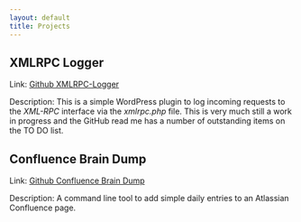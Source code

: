 ```yaml
---
layout: default
title: Projects
---
```


## XMLRPC Logger
Link: [Github XMLRPC-Logger](https://github.com/am401/xmlrpc-logger)

Description: This is a simple WordPress plugin to log incoming requests to the *XML-RPC* interface via the *xmlrpc.php* file. This is very much still a work in progress and the GitHub read me has a number of outstanding items on the TO DO list.

## Confluence Brain Dump
Link: [Github Confluence Brain Dump](https://github.com/am401/confluence-brain-dump)

Description: A command line tool to add simple daily entries to an Atlassian Confluence page.

